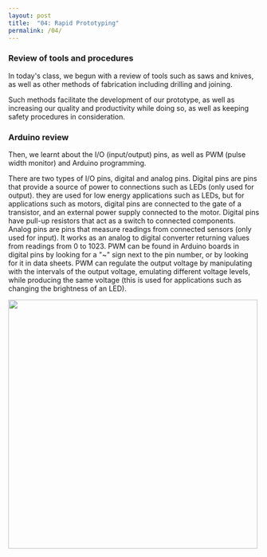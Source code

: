 ```yaml
---
layout: post
title:  "04: Rapid Prototyping"
permalink: /04/
---
```


### Review of tools and procedures

In today's class, we begun with a review of tools such as saws and knives, as well as other methods of fabrication including drilling and joining.

Such methods facilitate the development of our prototype, as well as increasing our quality and productivity while doing so, as well as keeping safety procedures in consideration.


### Arduino review

Then, we learnt about the I/O (input/output) pins, as well as PWM (pulse width monitor) and Arduino programming.

There are two types of I/O pins, digital and analog pins. Digital pins are pins that provide a source of power to connections such as LEDs (only used for output). they are used for low energy applications such as LEDs, but for applications such as motors, digital pins are connected to the gate of a transistor, and an external power supply connected to the motor. Digital pins have pull-up resistors that act as a switch to connected components. Analog pins are pins that measure readings from connected sensors (only used for input). It works as an analog to digital converter returning values from readings from 0 to 1023. PWM can be found in Arduino boards in digital pins by looking for a "~" sign next to the pin number, or by looking for it in data sheets. PWM can regulate the output voltage by manipulating with the intervals of the output voltage, emulating different voltage levels, while producing the same voltage (this is used for applications such as changing the brightness of an LED).


<img src='https://www.arduino.cc/en/uploads/Tutorial/pwm.gif' width='500px'/>
